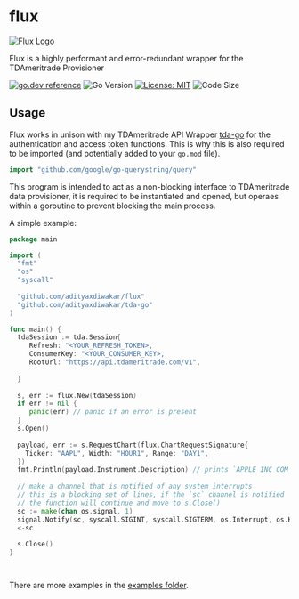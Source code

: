 # flux
![Flux Logo](https://i.imgur.com/MFQBlUd.png)

Flux is a highly performant and error-redundant wrapper for the TDAmeritrade Provisioner

[![go.dev reference](https://img.shields.io/badge/go.dev-reference-007d9c?logo=go&logoColor=white&style=flat-square)](https://pkg.go.dev/github.com/adityaxdiwakar/flux)
![Go Version](https://img.shields.io/github/go-mod/go-version/adityaxdiwakar/flux?style=flat-square)
[![License: MIT](https://img.shields.io/badge/License-MIT-yellow.svg?style=flat-square)](https://opensource.org/licenses/MIT)
![Code Size](https://img.shields.io/github/languages/code-size/adityaxdiwakar/flux?style=flat-square)

## Usage
Flux works in unison with my TDAmeritrade API Wrapper [tda-go](https://github.com/adityaxdiwakar/tda-go) for the authentication and access token functions. This is why this is also required to be imported (and potentially added to your ``go.mod`` file).

```go
import "github.com/google/go-querystring/query"
```

This program is intended to act as a non-blocking interface to TDAmeritrade data provisioner, it is required to be instantiated and opened, but operaes within a goroutine to prevent blocking the main process. 

A simple example: 
```go
package main

import (
  "fmt"
  "os"
  "syscall"
   
  "github.com/adityaxdiwakar/flux"
  "github.com/adityaxdiwakar/tda-go"
)

func main() {
  tdaSession := tda.Session{
     Refresh: "<YOUR_REFRESH_TOKEN>,
     ConsumerKey: "<YOUR_CONSUMER_KEY>,
     RootUrl: "https://api.tdameritrade.com/v1",
     
  }
  
  s, err := flux.New(tdaSession)
  if err != nil {
     panic(err) // panic if an error is present
  }
  s.Open()
  
  payload, err := s.RequestChart(flux.ChartRequestSignature{
    Ticker: "AAPL", Width: "HOUR1", Range: "DAY1",
  })
  fmt.Println(payload.Instrument.Description) // prints `APPLE INC COM`
  
  // make a channel that is notified of any system interrupts 
  // this is a blocking set of lines, if the `sc` channel is notified
  // the function will continue and move to s.Close()
  sc := make(chan os.signal, 1)
  signal.Notify(sc, syscall.SIGINT, syscall.SIGTERM, os.Interrupt, os.Kill)
  <-sc
  
  s.Close()
}




```

There are more examples in the [examples folder](examples/).
